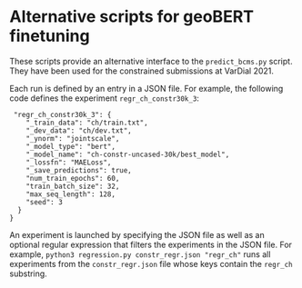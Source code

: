 # Alternative scripts for geoBERT finetuning

These scripts provide an alternative interface to the `predict_bcms.py` script. They have been used for the constrained submissions at VarDial 2021.

Each run is defined by an entry in a JSON file. For example, the following code defines the experiment `regr_ch_constr30k_3`:
```{
 "regr_ch_constr30k_3": {
    "_train_data": "ch/train.txt",
    "_dev_data": "ch/dev.txt",
    "_ynorm": "jointscale",
    "_model_type": "bert",
    "_model_name": "ch-constr-uncased-30k/best_model",
    "_lossfn": "MAELoss",
    "_save_predictions": true,
    "num_train_epochs": 60,
    "train_batch_size": 32,
    "max_seq_length": 128,
    "seed": 3
  }
}
```

An experiment is launched by specifying the JSON file as well as an optional regular expression that filters the experiments in the JSON file. For example, `python3 regression.py constr_regr.json "regr_ch"` runs all experiments from the `constr_regr.json` file whose keys contain the `regr_ch` substring.

